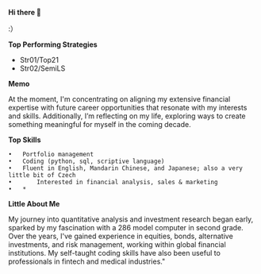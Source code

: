 **Hi there 👋**

:）


**Top Performing Strategies**
- Str01/Top21
- Str02/SemiLS


**Memo**

At the moment, I'm concentrating on aligning my extensive financial expertise with future career opportunities that resonate with my interests and skills. Additionally, I’m reflecting on my life, exploring ways to create something meaningful for myself in the coming decade.


**Top Skills**

	•	Portfolio management
	•	Coding (python, sql, scriptive language)
	•	Fluent in English, Mandarin Chinese, and Japanese; also a very little bit of Czech 
	•       Interested in financial analysis, sales & marketing
 	•	*

  
**Little About Me**

My journey into quantitative analysis and investment research began early, sparked by my fascination with a 286 model computer in second grade. Over the years, I've gained experience in equities, bonds, alternative investments, and risk management, working within global financial institutions. My self-taught coding skills have also been useful to professionals in fintech and medical industries."
